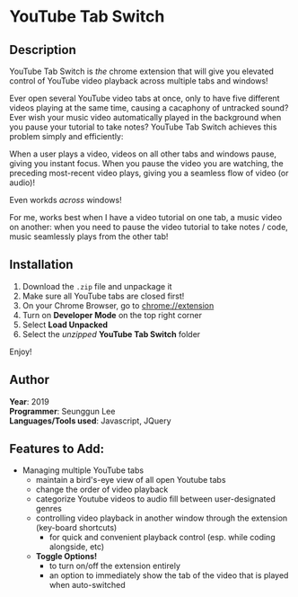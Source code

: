 # YouTube Tab Switch
## Description
YouTube Tab Switch is _the_ chrome extension that will give you elevated control of YouTube video playback across multiple tabs and windows!

Ever open several YouTube video tabs at once, only to have five different videos playing at the same time, causing a cacaphony of untracked sound? Ever wish your music video automatically played in the background when you pause your tutorial to take notes? YouTube Tab Switch achieves this problem simply and efficiently:

When a user plays a video, videos on all other tabs and windows pause, giving you instant focus. When you pause the video you are watching, the preceding most-recent video plays, giving you a seamless flow of video (or audio)!

Even workds _across_ windows!

For me, works best when I have a video tutorial on one tab, a music video on another: when you need to pause the video tutorial to take notes / code, music seamlessly plays from the other tab!

## Installation
1. Download the `.zip` file and unpackage it
2. Make sure all YouTube tabs are closed first!
3. On your Chrome Browser, go to <chrome://extension>
4. Turn on **Developer Mode** on the top right corner
5. Select **Load Unpacked**
6. Select the _unzipped_ **YouTube Tab Switch** folder


Enjoy!

## Author
**Year**: 2019  
**Programmer**: Seunggun Lee  
**Languages/Tools used**: Javascript, JQuery

## Features to Add:
- Managing multiple YouTube tabs
  - maintain a bird's-eye view of all open Youtube tabs
  - change the order of video playback
  - categorize Youtube videos to audio fill between user-designated genres
  - controlling video playback in another window through the extension (key-board shortcuts)
    - for quick and convenient playback control (esp. while coding alongside, etc)
  - **Toggle Options!**
    - to turn on/off the extension entirely
    - an option to immediately show the tab of the video that is played when auto-switched